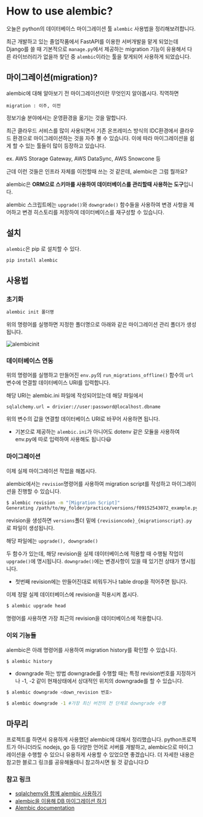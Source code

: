 # How to use alembic?

오늘은 python의 데이터베이스 마이그레이션 툴 `alembic` 사용법을 정리해보려합니다.

최근 개발하고 있는 졸업작품에서 FastAPI를 이용한 서버개발을 맡게 되었는데 Django를 쓸 때 기본적으로 `manage.py`에서 제공하는 migration 기능이 유용해서 다른 라이브러리가 없을까 찾던 중 `alembic`이라는 툴을 찾게되어 사용하게 되었습니다.

## 마이그레이션(migration)?

alembic에 대해 알아보기 전 마이그레이션이란 무엇인지 알아봅시다.
직역하면

`migration : 이주, 이전`

정보기술 분야에서는 운영환경을 옮기는 것을 말합니다.

최근 클라우드 서비스를 많이 사용되면서 기존 온프레미스 방식의 IDC환경에서 클라우드 환경으로 마이그레이션하는 것을 자주 볼 수 있습니다. 이에 따라 마이그레이션을 쉽게 할 수 있는 툴들이 많이 등장하고 있습니다.

ex. AWS Storage Gateway, AWS DataSync, AWS Snowcone 등

근데 이런 것들은 인프라 자체를 이전할때 쓰는 것 같은데, alembic은 그럼 뭘까요?

alembic은 **ORM으로 스키마를 사용하여 데이터베이스를 관리할때 사용하는 도구**입니다.

alembic 스크립트에는 `upgrade()`와 `downgrade()` 함수들을 사용하여 변경 사항을 제어하고 변경 히스토리를 저장하여 데이터베이스를 재구성할 수 있습니다.

## 설치

`alembic`은 pip 로 설치할 수 있다.

```bash
pip install alembic
```

## 사용법

### 초기화

```bash
alembic init 폴더명
```

위의 명령어를 실행하면 지정한 폴더명으로 아래와 같은 마이그레이션 관리 폴더가 생성됩니다.

![alembicinit](../Image/alembic-init.png)

### 데이터베이스 연동

위의 명령어를 실행하고 만들어진 `env.py`의
`run_migrations_offline()` 함수의 `url` 변수에 연결할 데이터베이스 URI를 입력합니다.

해당 URI는 alembic.ini 파일에 작성되어있는데 해당 파일에서

```
sqlalchemy.url = drivier://user:password@localhost.dbname
```

위의 변수의 값을 연결할 데이터베이스 URI로 바꾸어 사용하면 됩니다.

- 기본으로 제공하는 `alembic.ini`가 아니어도 dotenv 같은 모듈을 사용하여 env.py에 따로 입력하여 사용해도 됩니다😃

### 마이그레이션

이제 실제 마이그레이션 작업을 해봅시다.

alembic에서는 `revision`명령어를 사용하여 migration script를 작성하고 마이그레이션을 진행할 수 있습니다.

```bash
$ alembic revision -m "[Migration Script]"
Generating /path/to/my_folder/practice/versions/f09152543072_example.py ...  done
```

revision을 생성하면 `versions`폴더 밑에 `{revisioncode}_{migrationscript}.py`로 파일이 생성됩니다.

해당 파일에는
`upgrade(), downgrade()`

두 함수가 있는데, 해당 revision을 실제 데이터베이스에 적용할 때 수행될 작업이 `upgrade()`에 명시됩니다.
`downgrade()`에는 변경사항이 있을 때 있기전 상태가 명시됩니다.

- 첫번째 revision에는 만들어진대로 비워두거나 table drop을 적어주면 됩니다.

이제 정말 실제 데이터베이스에 revision을 적용시켜 봅시다.

```bash
$ alembic upgrade head
```

명령어를 사용하면 가장 최근의 revision을 데이터베이스에 적용합니다.

### 이외 기능들

alembic은 아래 명령어를 사용하여 migration history를 확인할 수 있습니다.

```bash
$ alembic history
```

- downgrade 하는 방법
  downgrade를 수행할 때는 특정 revision번호를 지정하거나 -1, -2 같이 현재상태에서 상대적인 위치의 downgrade를 할 수 있습니다.

```bash
$ alembic downgrade <down_revision 번호>

$ alembic downgrade -1 #가장 최신 버전의 전 단계로 downgrade 수행
```

## 마무리

프로젝트를 하면서 유용하게 사용했던 alembic에 대해서 정리했습니다. python프로젝트가 아니더라도 nodejs, go 등 다양한 언어로 서버를 개발하고, alembic으로 마이그레이션을 수행할 수 있으니 유용하게 사용할 수 있었으면 좋겠습니다. 더 자세한 내용은 참고한 블로그 링크를 공유해둘테니 참고하시면 될 것 같습니다:D

### 참고 링크

- [sqlalchemy와 함께 alembic 사용하기](https://www.hides.kr/1045)
- [alembic을 이용해 DB 마이그레이션 하기](https://codeac.tistory.com/115)
- [Alembic documentation](https://alembic.sqlalchemy.org/en/latest/)
